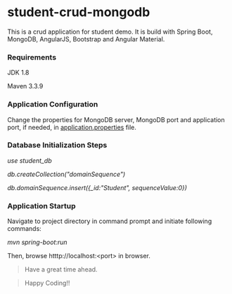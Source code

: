 # student-crud-mongodb
This is a crud application for student demo. It is build with Spring Boot, MongoDB, AngularJS, Bootstrap and Angular Material.

### Requirements

JDK 1.8

Maven 3.3.9

### Application Configuration

Change the properties for MongoDB server, MongoDB port and application port, if needed, in [application.properties](src/main/resources/application.properties) file.

### Database Initialization Steps

*use student_db*

*db.createCollection("domainSequence")*

*db.domainSequence.insert({_id:"Student", sequenceValue:0})*

### Application Startup

Navigate to project directory in command prompt and initiate following commands:

*mvn spring-boot:run*

Then, browse htttp://localhost:\<port\> in browser.

> Have a great time ahead.

> Happy Coding!!
